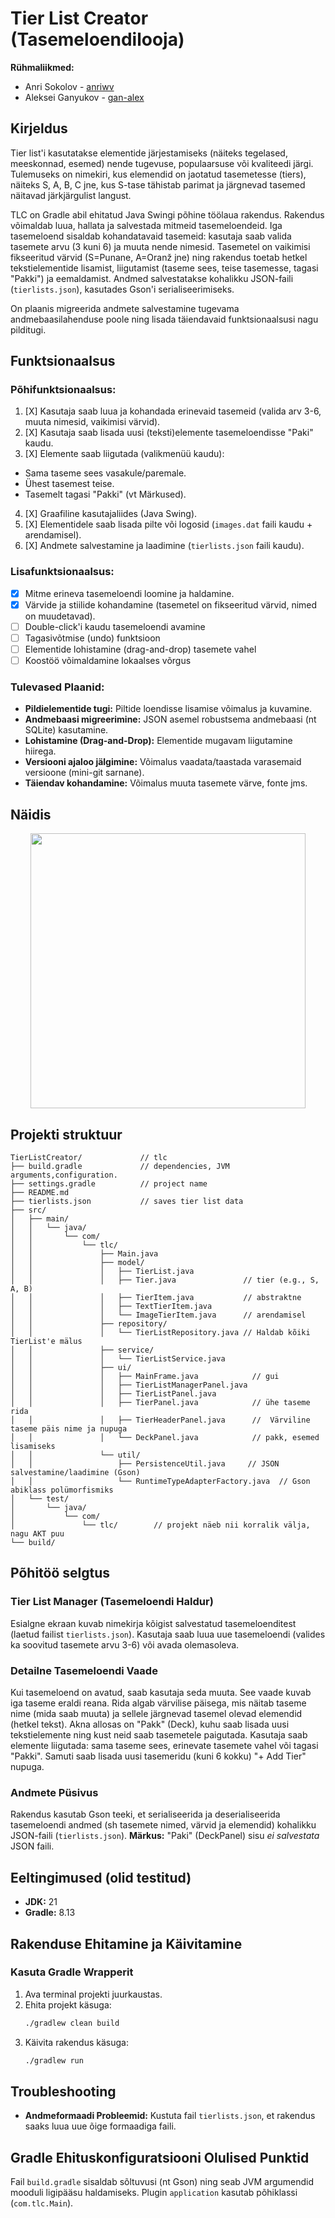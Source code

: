 # Tier List Creator (Tasemeloendilooja)

**Rühmaliikmed:**

- Anri Sokolov - [anriwv](https://github.com/anriwv)
- Aleksei Ganyukov - [gan-alex](https://github.com/gan-alex)

## Kirjeldus

Tier list'i kasutatakse elementide järjestamiseks (näiteks tegelased, meeskonnad, esemed) nende tugevuse, populaarsuse või kvaliteedi järgi. Tulemuseks on nimekiri, kus elemendid on jaotatud tasemetesse (tiers), näiteks S, A, B, C jne, kus S-tase tähistab parimat ja järgnevad tasemed näitavad järkjärgulist langust.

TLC on Gradle abil ehitatud Java Swingi põhine töölaua rakendus. Rakendus võimaldab luua, hallata ja salvestada mitmeid tasemeloendeid. Iga tasemeloend sisaldab kohandatavaid tasemeid: kasutaja saab valida tasemete arvu (3 kuni 6) ja muuta nende nimesid. Tasemetel on vaikimisi fikseeritud värvid (S=Punane, A=Oranž jne) ning rakendus toetab hetkel tekstielementide lisamist, liigutamist (taseme sees, teise tasemesse, tagasi "Pakki") ja eemaldamist. Andmed salvestatakse kohalikku JSON-faili (`tierlists.json`), kasutades Gson'i serialiseerimiseks.

On plaanis migreerida andmete salvestamine tugevama andmebaasilahenduse poole ning lisada täiendavaid funktsionaalsusi nagu pilditugi.



## Funktsionaalsus

### Põhifunktsionaalsus:

1.  [X] Kasutaja saab luua ja kohandada erinevaid tasemeid (valida arv 3-6, muuta nimesid, vaikimisi värvid).
2.  [X] Kasutaja saab lisada uusi (teksti)elemente tasemeloendisse "Paki" kaudu.
3.  [X] Elemente saab liigutada (valikmenüü kaudu):
   *   Sama taseme sees vasakule/paremale.
   *   Ühest tasemest teise.
   *   Tasemelt tagasi "Pakki" (vt Märkused).
4.  [X] Graafiline kasutajaliides (Java Swing).
5.  [X] Elementidele saab lisada pilte või logosid (`images.dat` faili kaudu + arendamisel).
6.  [X] Andmete salvestamine ja laadimine (`tierlists.json` faili kaudu).

### Lisafunktsionaalsus:

-   [X] Mitme erineva tasemeloendi loomine ja haldamine.
-   [X] Värvide ja stiilide kohandamine (tasemetel on fikseeritud värvid, nimed on muudetavad).
-   [ ] Double-click'i kaudu tasemeloendi avamine
-   [ ] Tagasivõtmise (undo) funktsioon
-   [ ] Elementide lohistamine (drag-and-drop) tasemete vahel
-   [ ] Koostöö võimaldamine lokaalses võrgus

### Tulevased Plaanid:

-   **Pildielementide tugi:** Piltide loendisse lisamise võimalus ja kuvamine.
-   **Andmebaasi migreerimine:** JSON asemel robustsema andmebaasi (nt SQLite) kasutamine.
-   **Lohistamine (Drag-and-Drop):** Elementide mugavam liigutamine hiirega.
-   **Versiooni ajaloo jälgimine:** Võimalus vaadata/taastada varasemaid versioone (mini-git sarnane).
-   **Täiendav kohandamine:** Võimalus muuta tasemete värve, fonte jms.


## Näidis

<p align="center">
  <img src="https://upload.wikimedia.org/wikipedia/commons/0/02/Tier_list_fruits.jpg" width="440">
</p>


## Projekti struktuur

```
TierListCreator/             // tlc
├── build.gradle             // dependencies, JVM arguments,configuration.
├── settings.gradle          // project name
├── README.md                
├── tierlists.json           // saves tier list data
├── src/
│   ├── main/
│   │   └── java/
│   │       └── com/
│   │           └── tlc/
│   │               ├── Main.java                 
│   │               ├── model/
│   │               │   ├── TierList.java           
│   │               │   ├── Tier.java               // tier (e.g., S, A, B)
│   │               │   ├── TierItem.java           // abstraktne
│   │               │   ├── TextTierItem.java       
│   │               │   └── ImageTierItem.java      // arendamisel
│   │               ├── repository/
│   │               │   └── TierListRepository.java // Haldab kõiki TierList'e mälus
│   │               ├── service/
│   │               │   └── TierListService.java      
│   │               ├── ui/
│   │               │   ├── MainFrame.java            // gui
│   │               │   ├── TierListManagerPanel.java 
│   │               │   ├── TierListPanel.java        
│   │               │   ├── TierPanel.java            // ühe taseme rida
│   │               │   ├── TierHeaderPanel.java      //  Värviline taseme päis nime ja nupuga    
│   │               │   └── DeckPanel.java            // pakk, esemed lisamiseks
│   │               └── util/
│   │                   ├── PersistenceUtil.java     // JSON salvestamine/laadimine (Gson)
│   │                   └── RuntimeTypeAdapterFactory.java  // Gson abiklass polümorfismiks
│   └── test/
│       └── java/
│           └── com/
│               └── tlc/        // projekt näeb nii korralik välja, nagu AKT puu
└── build/                    
```

## Põhitöö selgtus

### Tier List Manager (Tasemeloendi Haldur)

Esialgne ekraan kuvab nimekirja kõigist salvestatud tasemeloenditest (laetud failist `tierlists.json`). Kasutaja saab luua uue tasemeloendi (valides ka soovitud tasemete arvu 3-6) või avada olemasoleva.

### Detailne Tasemeloendi Vaade

Kui tasemeloend on avatud, saab kasutaja seda muuta. See vaade kuvab iga taseme eraldi reana. Rida algab värvilise päisega, mis näitab taseme nime (mida saab muuta) ja sellele järgnevad tasemel olevad elemendid (hetkel tekst). Akna allosas on "Pakk" (Deck), kuhu saab lisada uusi tekstielemente ning kust neid saab tasemetele paigutada. Kasutaja saab elemente liigutada: sama taseme sees, erinevate tasemete vahel või tagasi "Pakki". Samuti saab lisada uusi tasemeridu (kuni 6 kokku) "+ Add Tier" nupuga.

### Andmete Püsivus

Rakendus kasutab Gson teeki, et serialiseerida ja deserialiseerida tasemeloendi andmed (sh tasemete nimed, värvid ja elemendid) kohalikku JSON-faili (`tierlists.json`). **Märkus:** "Paki" (DeckPanel) sisu *ei salvestata* JSON faili.

## Eeltingimused (olid testitud)

- **JDK:** 21
- **Gradle:** 8.13

## Rakenduse Ehitamine ja Käivitamine

### Kasuta Gradle Wrapperit

1. Ava terminal projekti juurkaustas.
2. Ehita projekt käsuga:
    ```bash
    ./gradlew clean build
    ```
3. Käivita rakendus käsuga:
    ```bash
    ./gradlew run
    ```

## Troubleshooting

- **Andmeformaadi Probleemid:** Kustuta fail `tierlists.json`, et rakendus saaks luua uue õige formaadiga faili.

## Gradle Ehituskonfiguratsiooni Olulised Punktid

Fail `build.gradle` sisaldab sõltuvusi (nt Gson) ning seab JVM argumendid mooduli ligipääsu haldamiseks. Plugin `application` kasutab põhiklassi (`com.tlc.Main`).